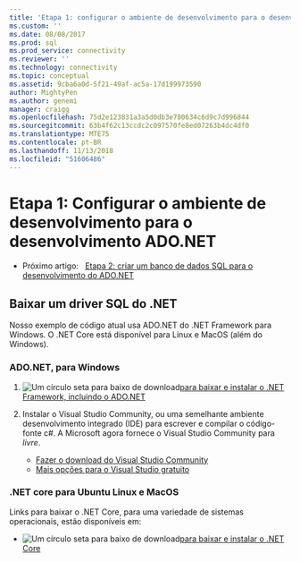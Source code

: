 ```yaml
---
title: 'Etapa 1: configurar o ambiente de desenvolvimento para o desenvolvimento do ADO.NET | Microsoft Docs'
ms.custom: ''
ms.date: 08/08/2017
ms.prod: sql
ms.prod_service: connectivity
ms.reviewer: ''
ms.technology: connectivity
ms.topic: conceptual
ms.assetid: 9cba6a0d-5f21-49af-ac5a-17d199973590
author: MightyPen
ms.author: genemi
manager: craigg
ms.openlocfilehash: 75d2e123831a3a5d0db3e780634c6d9c7d996844
ms.sourcegitcommit: 63b4f62c13ccdc2c097570fe8ed07263b4dc4df0
ms.translationtype: MTE75
ms.contentlocale: pt-BR
ms.lasthandoff: 11/13/2018
ms.locfileid: "51606486"
---
```

# <a name="step-1-configure-development-environment-for-adonet-development"></a>Etapa 1: Configurar o ambiente de desenvolvimento para o desenvolvimento ADO.NET

- Próximo artigo:&nbsp;&nbsp;&nbsp;[Etapa 2: criar um banco de dados SQL para o desenvolvimento do ADO.NET](step-2-create-a-sql-database-for-ado-net-development.md)  

## <a name="download-a-net-sql-driver"></a>Baixar um driver SQL do .NET

Nosso exemplo de código atual usa ADO.NET do .NET Framework para Windows. O .NET Core está disponível para Linux e MacOS (além do Windows).

### <a name="adonet-for-windows"></a>ADO.NET, para Windows

1. ![Um círculo seta para baixo de download](../../ssdt/media/download.png)[para baixar e instalar o .NET Framework, incluindo o ADO.NET](../sql-connection-libraries.md#anchor-20-drivers-relational-access)

2. Instalar o Visual Studio Community, ou uma semelhante ambiente desenvolvimento integrado (IDE) para escrever e compilar o código-fonte c#. A Microsoft agora fornece o Visual Studio Community para *livre*.  
    - [Fazer o download do Visual Studio Community](https://www.visualstudio.com/products/visual-studio-community-vs)  
    - [Mais opções para o Visual Studio gratuito](https://www.visualstudio.com/products/free-developer-offers-vs.aspx)  


### <a name="net-core-for-linux-ubuntu-and-macos"></a>.NET core para Ubuntu Linux e MacOS

Links para baixar o .NET Core, para uma variedade de sistemas operacionais, estão disponíveis em:

- ![Um círculo seta para baixo de download](../../ssdt/media/download.png)[para baixar e instalar o .NET Core](../sql-connection-libraries.md#anchor-20-drivers-relational-access)

